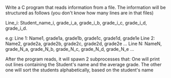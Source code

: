 Write a C program that reads information from a file.
The information will be structured as follows (you don't know how many lines are in that files)

Line_i: Student_name_i, grade_i_a, grade_i_b, grade_i_c, grade_i_d, grade_i_d.

e.g:
Line 1: Name1, grade1a, grade1b, grade1c, grade1d, grade1e
Line 2: Name2, grade2a, grade2b, grade2c, grade2d, grade2e
...
Line N: NameN, grade_N_a, grade_N_b, grade_N_c, grade_N_d, grade_N_e
...

After the program reads, it will spawn 2 subprocesses that:
One will print out lines containing the Student's name and the average grade.
The other one will sort the students alphabetically, based on the student's name
